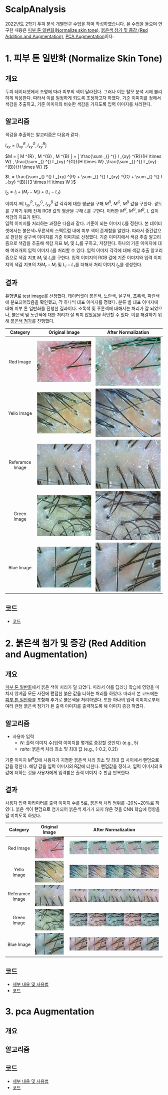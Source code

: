 # ScalpAnalysis
2022년도 2학기 두피 분석 개별연구 수업을 하며 작성하였습니다. 본 수업을 들으며 연구한 내용은 [피부 톤 일반화(Normalize skin tone)](#1-피부-톤-일반화-normalize-skin-tone), [붉은색 첨가 및 증강 (Red Addition and Augmentation)](#2-붉은색-첨가-및-증강-red-addition-and-augmentation), [PCA Augmentation](#3-pca-augmentation)이다.

# 1. 피부 톤 일반화 (Normalize Skin Tone)  
## **개요**  
두피 데이터셋에서 조명에 따라 피부의 색이 달라진다. 그러나 이는 탈모 분석 시에 불리하게 작용한다. 따라서 이를 일정하게 되도록 조정하고자 하였다. 기준 이미지를 정해서 색감을 추출하고, 기준 이미지와 비슷한 색감을 가지도록 입력 이미지를 처리한다.  


## **알고리즘**
색감을 추출하는 알고리즘은 다음과 같다.   

$I  _{xy} = [ I  _{xy} ^{R} ,I  _{xy} ^{G} ,I  _{xy} ^{B}]$  

$M  =  [ M ^{R} , M ^{G} , M ^{B} ] =  [ \frac{\sum _{} ^{} I  _{xy} ^{R}}{H \times W} , \frac{\sum _{} ^{} I  _{xy} ^{G}}{H \times W} ,\frac{\sum _{} ^{} I  _{xy} ^{B}}{H \times W}  ]$   

$L = \frac{\sum _{} ^{} I  _{xy} ^{R} + \sum _{} ^{} I  _{xy} ^{G} + \sum _{} ^{} I  _{xy} ^{B}}{3 \times H \times W }$  
<!-- $I_p = [ I  _{xy} ^{R} + (M_r^R - M_i^R) + (L_i - L_r),I  _{xy} ^{G} + (M_r^G - M_i^G) + (L_i - L_r) ,I  _{xy} ^{B} + (M_r^B - M_i^B) + (L_i - L_r)] $   -->
$I_p = I_i + (M_r - M_i) + (L_i - L_r)$  

이미지 $I$의 $I  _{xy} ^{R}$, $I  _{xy} ^{G}$, $I  _{xy} ^{B}$ 값 각각에 대한 평균을 구해 $M^R$, $M^G$, $M^B$ 값을 구한다. 광도를 구하기 위해 전체 RGB 값의 평균을 구해 $L$를 구한다. 이러한 $M^R$, $M^G$, $M^B$, $L$ 값이 색감의 지표가 된다.  
입력 이미지를 처리하는 과정은 다음과 같다. 기준이 되는 이미지 $I_r$를 정한다. 본 데이터셋에서는 붉은색~푸른색의 스펙트럼 내에 피부 색이 존재함을 알았다. 따라서 중간값으로 판단된 살구색 이미지를 기준 이미지로 선정했다. 기준 이미지에서 색감 추출 알고리즘으로 색감을 추출해 색감 지표 $M_r$ 및 $L_r$를 구하고, 저장한다. 하나의 기준 이미지에 대해 여러개의 입력 이미지 $I_i$를 처리할 수 있다. 입력 이미지 각각에 대해 색감 추출 알고리즘으로 색감 지표 $M_i$ 및 $L_i$를 구한다. 입력 이미지의 RGB 값에 기준 이미지와 입력 이미지의 색감 지표의 차$M_r - M_i$ 및 $L_i - L_r$를 더해서 처리 이미지 $I_p$를 생성한다.  

## **결과**  
유형별로 test image를 선정했다. 데이터셋이 붉은색, 노란색, 살구색, 초록색, 파란색에 분포되어있음을 확인했고, 각 하나씩 대표 이미지를 정했다. 분류 별 대표 이미지에 대해 피부 톤 일반화를 진행한 결과이다. 초록색 및 푸른색에 대해서는 처리가 잘 되었으나, 붉은색 및 노란색에 대한 처리가 잘 되지 않았음을 확인할 수 있다. 이를 해결하기 위해 [붉은색 첨가](#2-붉은색-첨가-및-증강-red-addition-and-augmentation)를 진행했다.

| Category | Original Image | After Normalization |  
| :---: | :-----: | :-----: |  
|Red Image| <img src="./test_images/0131_A2LEBJJDE00166C_1604282955299_4_LH.jpg" /> | <img src="./ColorPreprocessing/skin_tone_res_images/0131_A2LEBJJDE00166C_1604282955299_4_LH.jpg" /> |  
|Yello Image| <img src="./test_images/0556_A2LEBJJDE00041T_1602840515292_2_TH.jpg" /> | <img src="./ColorPreprocessing/skin_tone_res_images/0556_A2LEBJJDE00041T_1602840515292_2_TH.jpg" /> |  
|Referamce Image| <img src="./test_images/0131_A2LEBJJDE00166C_1604675694014_3_TH.jpg" /> | <img src="./ColorPreprocessing/skin_tone_res_images/0131_A2LEBJJDE00166C_1604675694014_3_TH.jpg" /> |  
|Green Image| <img src="./test_images/0643_A2LEBJJDE00048F_1606711282919_5_RH.jpg" /> | <img src="./ColorPreprocessing/skin_tone_res_images/0643_A2LEBJJDE00048F_1606711282919_5_RH.jpg" /> |  
|Blue Image| <img src="./test_images/0556_A2LEBJJDE00041T_1603440289458_4_LH.jpg" /> | <img src="./ColorPreprocessing/skin_tone_res_images/0556_A2LEBJJDE00041T_1603440289458_4_LH.jpg" /> |  
  
## **코드**
- [코드](ColorPreprocessing/colorPreprocessing.py)
  

# 2. 붉은색 첨가 및 증강 (Red Addition and Augmentation)
## **개요**  
[피부 톤 일반화](#1-피부-톤-일반화-normalize-skin-tone)에서 붉은 색이 처리가 덜 되었다. 따라서 이를 딥러닝 학습에 영향을 미치지 않게끔 모든 사진에 랜덤한 붉은 값을 더하는 처리를 하였다. 따라서 본 코드에는 [피부 톤 일반화](#1-피부-톤-일반화-normalize-skin-tone)를 포함해 추가로 붉은색을 처리하였다. 또한 하나의 입력 이미지로부터 여러 랜덤 붉은색 첨가가 된 출력 이미지를 출력하도록 해 이미지 증강 하였다.

## **알고리즘**
- 사용자 입력 
    - $N$: 출력 이미지 수(입력 이미지를 몇개로 증강할 것인지) (e.g., 5)
    - $raito$: 붉은색 처리 최소 및 최대 값 (e.g., [-0.2, 0.2])

기준 이미지 $M^R$값에 사용자가 지정한 붉은색 처리 최소 및 최대 값 사이에서 랜덤으로 값을 정한다. 해당 값을 입력 이미지의 R값에 더한다. 랜덤값을 정하고, 입력 이미지의 R값에 더하는 것을 사용자에게 입력받은 출력 이미지 수 만큼 반복한다.

## **결과**  
사용자 입력 파라미터를 출력 이미지 수를 5로, 붉은색 처리 범위를 -20%~20%로 하였다. 붉은 색이 랜덤으로 첨가되어 붉은색 제거가 되지 않은 것을 CNN 학습에 영향을 덜 미치도록 하였다.

| Category | Original Image | After Normalization |  
| :---: | :-----: | :-------: |  
|Red Image| <img src="./test_images/0131_A2LEBJJDE00166C_1604282955299_4_LH.jpg" /> | <img src="./ColorPreprocessing/red_transform_res_images/0131_A2LEBJJDE00166C_1604282955299_4_LH_0.jpg" style="width: 19%; height: auto" /> <img src="./ColorPreprocessing/red_transform_res_images/0131_A2LEBJJDE00166C_1604282955299_4_LH_1.jpg" style="width: 19%; height: auto" /><img src="./ColorPreprocessing/red_transform_res_images/0131_A2LEBJJDE00166C_1604282955299_4_LH_2.jpg" style="width: 19%; height: auto" /><img src="./ColorPreprocessing/red_transform_res_images/0131_A2LEBJJDE00166C_1604282955299_4_LH_3.jpg" style="width: 19%; height: auto" /><img src="./ColorPreprocessing/red_transform_res_images/0131_A2LEBJJDE00166C_1604282955299_4_LH_4.jpg" style="width: 19%; height: auto" />|  
|Yello Image| <img src="./test_images/0556_A2LEBJJDE00041T_1602840515292_2_TH.jpg" /> | <img src="./ColorPreprocessing/red_transform_res_images/0556_A2LEBJJDE00041T_1602840515292_2_TH_0.jpg" style="width: 19%; height: auto" /> <img src="./ColorPreprocessing/red_transform_res_images/0556_A2LEBJJDE00041T_1602840515292_2_TH_1.jpg" style="width: 19%; height: auto" /><img src="./ColorPreprocessing/red_transform_res_images/0556_A2LEBJJDE00041T_1602840515292_2_TH_2.jpg" style="width: 19%; height: auto" /><img src="./ColorPreprocessing/red_transform_res_images/0556_A2LEBJJDE00041T_1602840515292_2_TH_3.jpg" style="width: 19%; height: auto" /><img src="./ColorPreprocessing/red_transform_res_images/0556_A2LEBJJDE00041T_1602840515292_2_TH_4.jpg" style="width: 19%; height: auto" /> |  
|Referamce Image| <img src="./test_images/0131_A2LEBJJDE00166C_1604675694014_3_TH.jpg" /> | <img src="./ColorPreprocessing/red_transform_res_images/0131_A2LEBJJDE00166C_1604675694014_3_TH_0.jpg" style="width: 19%; height: auto" /> <img src="./ColorPreprocessing/red_transform_res_images/0131_A2LEBJJDE00166C_1604675694014_3_TH_1.jpg" style="width: 19%; height: auto" /><img src="./ColorPreprocessing/red_transform_res_images/0131_A2LEBJJDE00166C_1604675694014_3_TH_2.jpg" style="width: 19%; height: auto" /><img src="./ColorPreprocessing/red_transform_res_images/0131_A2LEBJJDE00166C_1604675694014_3_TH_3.jpg" style="width: 19%; height: auto" /><img src="./ColorPreprocessing/red_transform_res_images/0131_A2LEBJJDE00166C_1604675694014_3_TH_4.jpg" style="width: 19%; height: auto" /> |  
|Green Image| <img src="./test_images/0643_A2LEBJJDE00048F_1606711282919_5_RH.jpg" /> | <img src="./ColorPreprocessing/red_transform_res_images/0643_A2LEBJJDE00048F_1606711282919_5_RH_0.jpg" style="width: 19%; height: auto" /> <img src="./ColorPreprocessing/red_transform_res_images/0643_A2LEBJJDE00048F_1606711282919_5_RH_1.jpg" style="width: 19%; height: auto" /><img src="./ColorPreprocessing/red_transform_res_images/0643_A2LEBJJDE00048F_1606711282919_5_RH_2.jpg" style="width: 19%; height: auto" /><img src="./ColorPreprocessing/red_transform_res_images/0643_A2LEBJJDE00048F_1606711282919_5_RH_3.jpg" style="width: 19%; height: auto" /><img src="./ColorPreprocessing/red_transform_res_images/0643_A2LEBJJDE00048F_1606711282919_5_RH_4.jpg" style="width: 19%; height: auto" /> |  
|Blue Image| <img src="./test_images/0556_A2LEBJJDE00041T_1603440289458_4_LH.jpg" /> | <img src="./ColorPreprocessing/red_transform_res_images/0556_A2LEBJJDE00041T_1603440289458_4_LH_0.jpg" style="width: 19%; height: auto" /> <img src="./ColorPreprocessing/red_transform_res_images/0556_A2LEBJJDE00041T_1603440289458_4_LH_1.jpg" style="width: 19%; height: auto" /><img src="./ColorPreprocessing/red_transform_res_images/0556_A2LEBJJDE00041T_1603440289458_4_LH_2.jpg" style="width: 19%; height: auto" /><img src="./ColorPreprocessing/red_transform_res_images/0556_A2LEBJJDE00041T_1603440289458_4_LH_3.jpg" style="width: 19%; height: auto" /><img src="./ColorPreprocessing/red_transform_res_images/0556_A2LEBJJDE00041T_1603440289458_4_LH_4.jpg" style="width: 19%; height: auto" /> |  
  
## **코드**  
- [세부 내용 및 사용법](ColorPreprocessing/redTransform.md)  
- [코드](ColorPreprocessing/redTransform.py)  

# 3. pca Augmentation  
## **개요** 


## **알고리즘**

<!-- 이미지의 RGB 값이다.   -->
 
<!-- $$ -->

## **코드**  
- [세부 내용 및 사용법](PcaColorAugmentation/PcaColorAugmentation.md)  
- [코드](PcaColorAugmentation/fancy_pca.py)
